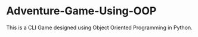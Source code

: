 # Adventure-Game-Using-OOP
This is a CLI Game designed using Object Oriented Programming in Python.
